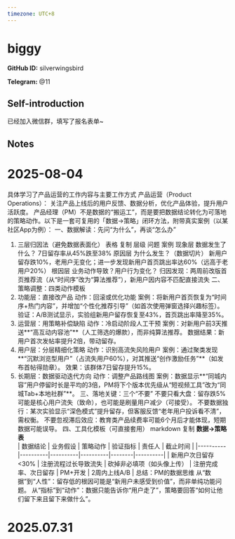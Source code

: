 ```yaml
---
timezone: UTC+8
---
```


# biggy

**GitHub ID:** silverwingsbird

**Telegram:** @11

## Self-introduction

已经加入微信群，填写了报名表单~

## Notes

<!-- Content_START -->
# 2025-08-04

具体学习了产品运营的工作内容与主要工作方式
产品运营（Product Operations）： 关注产品上线后的用户反馈、数据分析，优化产品体验，提升用户活跃度。
产品经理（PM）不是数据的“搬运工”，而是要把数据结论转化为可落地的策略动作。以下是一套可复用的「数据→策略」闭环方法，附带真实案例（以某社区App为例）：
一、数据解读：先问“为什么”，再谈“怎么办”
1. 三层归因法（避免数据表面化）
表格
复制
层级	问题	案例
现象层	数据发生了什么？	7日留存率从45%跌至38%
原因层	为什么发生？（数据切片）	新用户留存跌10%，老用户无变化；进一步发现新用户首页跳出率达60%（远高于老用户20%）
根因层	业务动作导致？用户行为变化？	归因发现：两周前改版首页推荐流（从“时间序”改为“算法推荐”），新用户因内容不匹配直接流失
二、策略调整：四类动作模板
1. 功能层：直接改产品
动作：回滚或优化功能
案例：将新用户首页恢复为“时间序+热门内容”，并增加“个性化推荐引导”（如首次使用弹窗选择兴趣标签）。
验证：A/B测试显示，实验组新用户留存恢复至43%，首页跳出率降至35%。
2. 运营层：用策略补偿缺陷
动作：冷启动阶段人工干预
案例：对新用户前3天推送**“高互动内容池”**（人工筛选的爆款），而非纯算法推荐。
数据结果：新用户首次发帖率提升2倍，带动留存。
3. 用户层：分层精细化策略
动作：识别高流失风险用户
案例：通过聚类发现**“沉默浏览型用户”（占流失用户60%），对其推送“创作激励任务”**（如发布首帖得勋章）。
效果：该群体7日留存提升15%。
4. 长期层：数据驱动迭代方向
动作：调整产品路线图
案例：数据显示**“同城内容”用户停留时长是平均的3倍，PM将下个版本优先级从“短视频工具”改为“同城Tab+本地社群”**。
三、落地关键：三个“不要”
不要只看大盘：留存跌5%可能是核心用户流失（致命），也可能是刷量用户减少（可接受）。
不要数据独行：某次实验显示“深色模式”提升留存，但客服反馈“老年用户投诉看不清”，需权衡。
不要忽视滞后效应：教育类产品续费率可能6个月后才能体现，短期数据可能误导。
四、工具化模板（可直接套用）
markdown
复制
**数据→策略表**  
| 数据结论 | 业务假设 | 策略动作 | 验证指标 | 责任人 | 截止时间 |
|----------|----------|----------|----------|--------|----------|
| 新用户次日留存<30% | 注册流程过长导致流失 | 砍掉非必填项（如头像上传） | 注册完成率、次日留存 | PM+开发 | 2周内上线A/B |
总结：PM的数据思维
从“数据”到“人性”：留存低的根因可能是“新用户未感受到价值”，而非单纯功能问题。
从“指标”到“动作”：数据只能告诉你“用户走了”，策略要回答“如何让他们留下来且留下来做什么”。


# 2025.07.31


<!-- Content_END -->

